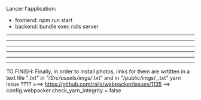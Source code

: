 Lancer l'application:
- frontend: npm run start
- backend: bundle exec rails server






---
---
---
---
---
---




TO FINISH:
Finally, in order to install photos, links for them are wrtitten in a text file "_.txt" in "/Src/assets/imgs/_.txt" and in "/public/imgs/_.txt"
yarn issue ???? ===> https://github.com/rails/webpacker/issues/1135  ==>  config.webpacker.check_yarn_integrity = false

